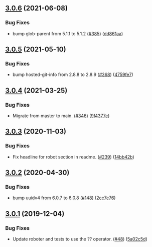 ## [3.0.6](https://github.com/thenativeweb/processenv/compare/3.0.5...3.0.6) (2021-06-08)


### Bug Fixes

* bump glob-parent from 5.1.1 to 5.1.2 ([#385](https://github.com/thenativeweb/processenv/issues/385)) ([dd861aa](https://github.com/thenativeweb/processenv/commit/dd861aa4987e62ebd4cba07011195ed31426b94d))

## [3.0.5](https://github.com/thenativeweb/processenv/compare/3.0.4...3.0.5) (2021-05-10)


### Bug Fixes

* bump hosted-git-info from 2.8.8 to 2.8.9 ([#368](https://github.com/thenativeweb/processenv/issues/368)) ([4759fe7](https://github.com/thenativeweb/processenv/commit/4759fe748c69b4cce13592c90741c64eeb1c5102))

## [3.0.4](https://github.com/thenativeweb/processenv/compare/3.0.3...3.0.4) (2021-03-25)


### Bug Fixes

* Migrate from master to main. ([#346](https://github.com/thenativeweb/processenv/issues/346)) ([9f4377c](https://github.com/thenativeweb/processenv/commit/9f4377c0eb1da1e664a7e1de04dac1942106fe43))

## [3.0.3](https://github.com/thenativeweb/processenv/compare/3.0.2...3.0.3) (2020-11-03)


### Bug Fixes

* Fix headline for robot section in readme. ([#239](https://github.com/thenativeweb/processenv/issues/239)) ([14bb42b](https://github.com/thenativeweb/processenv/commit/14bb42bed77363918dab1d75711f32aff74287c4))

## [3.0.2](https://github.com/thenativeweb/processenv/compare/3.0.1...3.0.2) (2020-04-30)


### Bug Fixes

* bump uuidv4 from 6.0.7 to 6.0.8 ([#148](https://github.com/thenativeweb/processenv/issues/148)) ([2cc7c76](https://github.com/thenativeweb/processenv/commit/2cc7c7683ed7464f28a7c89715a721466095ac67))

## [3.0.1](https://github.com/thenativeweb/processenv/compare/3.0.0...3.0.1) (2019-12-04)


### Bug Fixes

* Update roboter and tests to use the ?? operator. ([#48](https://github.com/thenativeweb/processenv/issues/48)) ([5a02c5d](https://github.com/thenativeweb/processenv/commit/5a02c5d4e023923cfb6c8de43710c27f71e3766a))
